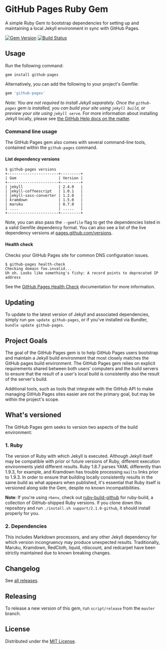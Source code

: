 # GitHub Pages Ruby Gem

A simple Ruby Gem to bootstrap dependencies for setting up and maintaining a local Jekyll environment in sync with GitHub Pages.

[![Gem Version](https://img.shields.io/gem/v/github-pages.svg)](https://rubygems.org/gems/github-pages)
[![Build Status](https://img.shields.io/travis/github/pages-gem/master.svg)](https://travis-ci.org/github/pages-gem)

## Usage

Run the following command:

```
gem install github-pages
```

Alternatively, you can add the following to your project's Gemfile:

```ruby
gem 'github-pages'
```

*Note: You are not required to install Jekyll separately. Once the `github-pages` gem is installed, you can build your site using `jekyll build`, or preview your site using `jekyll serve`.* For more information about installing Jekyll locally, please see [the GitHub Help docs on the matter](https://help.github.com/articles/using-jekyll-with-pages#installing-jekyll).

### Command line usage

The GitHub Pages gem also comes with several command-line tools, contained within the `github-pages` command.

#### List dependency versions

```console
$ github-pages versions
+-----------------------+---------+
| Gem                   | Version |
+-----------------------+---------+
| jekyll                | 2.4.0   |
| jekyll-coffeescript   | 1.0.1   |
| jekyll-sass-converter | 1.2.0   |
| kramdown              | 1.5.0   |
| maruku                | 0.7.0   |
| ....                  | .....   |
+-----------------------+---------+
```

Note, you can also pass the `--gemfile` flag to get the dependencies listed in a valid Gemfile dependency format. You can also see a list of the live dependency versions at [pages.github.com/versions](https://pages.github.com/versions/).

#### Health check

Checks your GitHub Pages site for common DNS configuration issues.

```console
$ github-pages health-check
Checking domain foo.invalid...
Uh oh. Looks like something's fishy: A record points to deprecated IP address
```

See the [GitHub Pages Health Check](https://github.com/github/pages-health-check) documentation for more information.

## Updating

To update to the latest version of Jekyll and associated dependencies, simply run `gem update github-pages`, or if you've installed via Bundler, `bundle update github-pages`.

## Project Goals

The goal of the GitHub Pages gem is to help GitHub Pages users bootstrap and maintain a Jekyll build environment that most closely matches the GitHub pages build environment. The GitHub Pages gem relies on explicit requirements shared between both users' computers and the build servers to ensure that the result of a user's local build is consistently also the result of the server's build.

Additional tools, such as tools that integrate with the GitHub API to make managing GitHub Pages sites easier are not the primary goal, but may be within the project's scope.

## What's versioned

The GitHub Pages gem seeks to version two aspects of the build environment:

### 1. Ruby

The version of Ruby with which Jekyll is executed. Although Jekyll itself may be compatible with prior or future versions of Ruby, different execution environments yield different results. Ruby 1.8.7 parses YAML differently than 1.9.3, for example, and Kramdown has trouble processing `mailto` links prior to 1.9.3. In order to ensure that building locally consistently results in the same build as what appears when published, it's essential that Ruby itself is versioned along side the Gem, despite no known incompatibilities.

**Note**: If you're using `rbenv`, check out [ruby-build-github](https://github.com/parkr/ruby-build-github) for ruby-build, a collection of GitHub-shipped Ruby versions. If you clone down this repository and run `./install.sh support/2.1.0-github`, it should install properly for you.

### 2. Dependencies

This includes Markdown processors, and any other Jekyll dependency for which version incongruency may produce unexpected results. Traditionally, Maruku, Kramdown, RedCloth, liquid, rdiscount, and redcarpet have been strictly maintained due to known breaking changes.

## Changelog

See [all releases](https://github.com/github/pages-gem/releases).

## Releasing

To release a new version of this gem, run `script/release` from the `master` branch.

## License

Distributed under the [MIT License](LICENSE).

